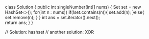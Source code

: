 class Solution {
    public int singleNumber(int[] nums) {
        Set<Integer> set = new HashSet<>();
        for(int n : nums){
            if(!set.contains(n)){
                set.add(n);
            }else{
                set.remove(n);
            }
        }
        int ans = set.iterator().next();    
        return ans;
    }
}


// Solution: hashset
// another solution: XOR